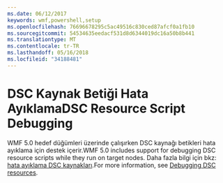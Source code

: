 ```yaml
---
ms.date: 06/12/2017
keywords: wmf,powershell,setup
ms.openlocfilehash: 76696678295c5ac49516c830ced87afcf0a1fb10
ms.sourcegitcommit: 54534635eedacf531d8d6344019dc16a50b8b441
ms.translationtype: MT
ms.contentlocale: tr-TR
ms.lasthandoff: 05/16/2018
ms.locfileid: "34188481"
---
```

# <a name="dsc-resource-script-debugging"></a><span data-ttu-id="aac81-102">DSC Kaynak Betiği Hata Ayıklama</span><span class="sxs-lookup"><span data-stu-id="aac81-102">DSC Resource Script Debugging</span></span>

<span data-ttu-id="aac81-103">WMF 5.0 hedef düğümleri üzerinde çalışırken DSC kaynağı betikleri hata ayıklama için destek içerir.</span><span class="sxs-lookup"><span data-stu-id="aac81-103">WMF 5.0 includes support for debugging DSC resource scripts while they run on target nodes.</span></span>
<span data-ttu-id="aac81-104">Daha fazla bilgi için bkz: [hata ayıklama DSC kaynakları](https://msdn.microsoft.com/powershell/dsc/debugresource).</span><span class="sxs-lookup"><span data-stu-id="aac81-104">For more information, see [Debugging DSC resources](https://msdn.microsoft.com/powershell/dsc/debugresource).</span></span>
